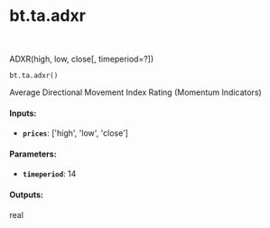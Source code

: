 <div itemscope itemtype="http://developers.google.com/ReferenceObject">
<meta itemprop="name" content="bt.ta.adxr" />
<meta itemprop="path" content="Stable" />
</div>

# bt.ta.adxr

<!-- Insert buttons and diff -->

<table class="tfo-notebook-buttons tfo-api nocontent" align="left">

</table>



ADXR(high, low, close[, timeperiod=?])

<pre class="devsite-click-to-copy prettyprint lang-py tfo-signature-link">
<code>bt.ta.adxr()
</code></pre>



<!-- Placeholder for "Used in" -->

Average Directional Movement Index Rating (Momentum Indicators)

#### Inputs:


* <b>`prices`</b>: ['high', 'low', 'close']


#### Parameters:


* <b>`timeperiod`</b>: 14


#### Outputs:

real
